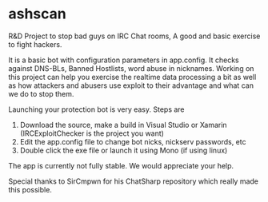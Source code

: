 # ashscan
R&amp;D Project to stop bad guys on IRC Chat rooms, A good and basic exercise to fight hackers.

It is a basic bot with configuration parameters in app.config. It checks against DNS-BLs, Banned Hostlists, word abuse in nicknames. Working on this project can help you exercise the realtime data processing a bit as well as how attackers and abusers use exploit to their advantage and what can we do to stop them.

Launching your protection bot is very easy. Steps are
1. Download the source, make a build in Visual Studio or Xamarin (IRCExploitChecker is the project you want)
2. Edit the app.config file to change bot nicks, nickserv passwords, etc
3. Double click the exe file or launch it using Mono (if using linux)

The app is currently not fully stable. We would appreciate your help.

Special thanks to SirCmpwn for his ChatSharp repository which really made this possible.
